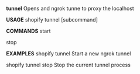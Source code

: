 **tunnel**
Opens and ngrok tunne to proxy the localhost

**USAGE**
shopify tunnel [subcommand] 

**COMMANDS**
start

stop

**EXAMPLES**
shopify tunnel
Start a new ngrok tunnel

shopify tunnel stop
Stop the current tunnel process

